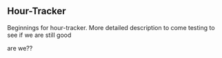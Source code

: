 ## Hour-Tracker
Beginnings for hour-tracker. More detailed description to come
testing to see if we are still good

are we??